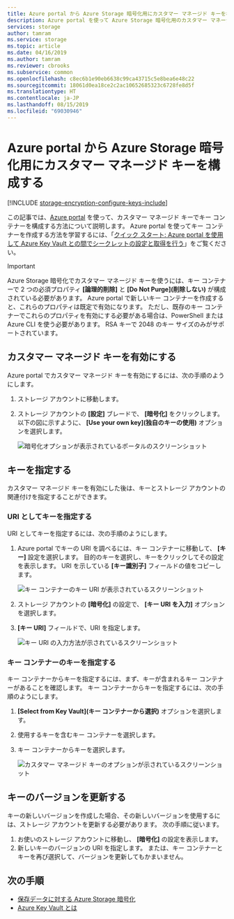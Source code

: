 ```yaml
---
title: Azure portal から Azure Storage 暗号化用にカスタマー マネージド キーを構成する
description: Azure portal を使って Azure Storage 暗号化用のカスタマー マネージド キーを構成する方法について説明します。 カスタマー マネージド キーを使用すると、アクセス制御の作成、ローテーション、無効化、および取り消しを行うことができます。
services: storage
author: tamram
ms.service: storage
ms.topic: article
ms.date: 04/16/2019
ms.author: tamram
ms.reviewer: cbrooks
ms.subservice: common
ms.openlocfilehash: c8ec6b1e90eb6638c99ca43715c5e8bea6e48c22
ms.sourcegitcommit: 18061d0ea18ce2c2ac10652685323c6728fe8d5f
ms.translationtype: HT
ms.contentlocale: ja-JP
ms.lasthandoff: 08/15/2019
ms.locfileid: "69030946"
---
```

# <a name="configure-customer-managed-keys-for-azure-storage-encryption-from-the-azure-portal"></a>Azure portal から Azure Storage 暗号化用にカスタマー マネージド キーを構成する

[!INCLUDE [storage-encryption-configure-keys-include](../../../includes/storage-encryption-configure-keys-include.md)]

この記事では、[Azure portal](https://portal.azure.com/) を使って、カスタマー マネージド キーでキー コンテナーを構成する方法について説明します。 Azure portal を使ってキー コンテナーを作成する方法を学習するには、「[クイック スタート: Azure portal を使用して Azure Key Vault との間でシークレットの設定と取得を行う](../../key-vault/quick-create-portal.md)」をご覧ください。 


> [!IMPORTANT]
> Azure Storage 暗号化でカスタマー マネージド キーを使うには、キー コンテナーで 2 つの必須プロパティ **[論理的削除]** と **[Do Not Purge]\(削除しない\)** が構成されている必要があります。 Azure portal で新しいキー コンテナーを作成すると、これらのプロパティは既定で有効になります。 ただし、既存のキー コンテナーでこれらのプロパティを有効にする必要がある場合は、PowerShell または Azure CLI を使う必要があります。
> RSA キーで 2048 のキー サイズのみがサポートされています。

## <a name="enable-customer-managed-keys"></a>カスタマー マネージド キーを有効にする

Azure portal でカスタマー マネージド キーを有効にするには、次の手順のようにします。

1. ストレージ アカウントに移動します。
1. ストレージ アカウントの **[設定]** ブレードで、 **[暗号化]** をクリックします。 以下の図に示すように、 **[Use your own key]\(独自のキーの使用\)** オプションを選択します。

    ![暗号化オプションが表示されているポータルのスクリーンショット](./media/storage-encryption-keys-portal/ssecmk1.png)

## <a name="specify-a-key"></a>キーを指定する

カスタマー マネージド キーを有効にした後は、キーとストレージ アカウントの関連付けを指定することができます。

### <a name="specify-a-key-as-a-uri"></a>URI としてキーを指定する

URI としてキーを指定するには、次の手順のようにします。

1. Azure portal でキーの URI を調べるには、キー コンテナーに移動して、 **[キー]** 設定を選択します。 目的のキーを選択し、キーをクリックしてその設定を表示します。 URI を示している **[キー識別子]** フィールドの値をコピーします。

    ![キー コンテナーのキー URI が表示されているスクリーンショット](media/storage-encryption-keys-portal/key-uri-portal.png)

1. ストレージ アカウントの **[暗号化]** の設定で、 **[キー URI を入力]** オプションを選択します。
1. **[キー URI]** フィールドで、URI を指定します。

   ![キー URI の入力方法が示されているスクリーンショット](./media/storage-encryption-keys-portal/ssecmk2.png)

### <a name="specify-a-key-from-a-key-vault"></a>キー コンテナーのキーを指定する

キー コンテナーからキーを指定するには、まず、キーが含まれるキー コンテナーがあることを確認します。 キー コンテナーからキーを指定するには、次の手順のようにします。

1. **[Select from Key Vault]\(キー コンテナーから選択\)** オプションを選択します。
2. 使用するキーを含むキー コンテナーを選択します。
3. キー コンテナーからキーを選択します。

   ![カスタマー マネージド キーのオプションが示されているスクリーンショット](./media/storage-encryption-keys-portal/ssecmk3.png)

## <a name="update-the-key-version"></a>キーのバージョンを更新する

キーの新しいバージョンを作成した場合、その新しいバージョンを使用するには、ストレージ アカウントを更新する必要があります。 次の手順に従います。

1. お使いのストレージ アカウントに移動し、 **[暗号化]** の設定を表示します。
1. 新しいキーのバージョンの URI を指定します。 または、キー コンテナーとキーを再び選択して、バージョンを更新してもかまいません。

## <a name="next-steps"></a>次の手順

- [保存データに対する Azure Storage 暗号化](storage-service-encryption.md)
- [Azure Key Vault とは](https://docs.microsoft.com/azure/key-vault/key-vault-whatis)
